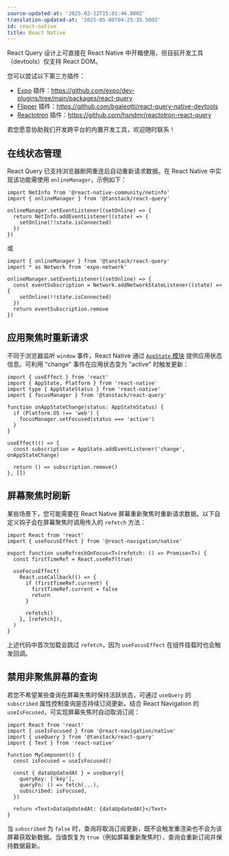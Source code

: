 ```yaml
---
source-updated-at: '2025-02-12T15:01:46.000Z'
translation-updated-at: '2025-05-06T04:25:35.500Z'
id: react-native
title: React Native
---
```

React Query 设计上可直接在 React Native 中开箱使用，但目前开发工具（devtools）仅支持 React DOM。

您可以尝试以下第三方插件：
- [Expo](https://docs.expo.dev/) 插件：https://github.com/expo/dev-plugins/tree/main/packages/react-query  
- [Flipper](https://fbflipper.com/docs/getting-started/react-native/) 插件：https://github.com/bgaleotti/react-query-native-devtools  
- [Reactotron](https://github.com/infinitered/reactotron/) 插件：https://github.com/hsndmr/reactotron-react-query  

若您愿意协助我们开发跨平台的内置开发工具，欢迎随时联系！

## 在线状态管理

React Query 已支持浏览器断网重连后自动重新请求数据。在 React Native 中实现该功能需使用 `onlineManager`，示例如下：

```tsx
import NetInfo from '@react-native-community/netinfo'
import { onlineManager } from '@tanstack/react-query'

onlineManager.setEventListener((setOnline) => {
  return NetInfo.addEventListener((state) => {
    setOnline(!!state.isConnected)
  })
})
```

或

```tsx
import { onlineManager } from '@tanstack/react-query'
import * as Network from 'expo-network'

onlineManager.setEventListener((setOnline) => {
  const eventSubscription = Network.addNetworkStateListener((state) => {
    setOnline(!!state.isConnected)
  })
  return eventSubscription.remove
})
```

## 应用聚焦时重新请求

不同于浏览器监听 `window` 事件，React Native 通过 [`AppState` 模块](https://reactnative.dev/docs/appstate#app-states) 提供应用状态信息。可利用 "change" 事件在应用状态变为 "active" 时触发更新：

```tsx
import { useEffect } from 'react'
import { AppState, Platform } from 'react-native'
import type { AppStateStatus } from 'react-native'
import { focusManager } from '@tanstack/react-query'

function onAppStateChange(status: AppStateStatus) {
  if (Platform.OS !== 'web') {
    focusManager.setFocused(status === 'active')
  }
}

useEffect(() => {
  const subscription = AppState.addEventListener('change', onAppStateChange)

  return () => subscription.remove()
}, [])
```

## 屏幕聚焦时刷新

某些场景下，您可能需要在 React Native 屏幕重新聚焦时重新请求数据。以下自定义钩子会在屏幕聚焦时调用传入的 `refetch` 方法：

```tsx
import React from 'react'
import { useFocusEffect } from '@react-navigation/native'

export function useRefreshOnFocus<T>(refetch: () => Promise<T>) {
  const firstTimeRef = React.useRef(true)

  useFocusEffect(
    React.useCallback(() => {
      if (firstTimeRef.current) {
        firstTimeRef.current = false
        return
      }

      refetch()
    }, [refetch]),
  )
}
```

上述代码中首次加载会跳过 `refetch`，因为 `useFocusEffect` 在组件挂载时也会触发回调。

## 禁用非聚焦屏幕的查询

若您不希望某些查询在屏幕失焦时保持活跃状态，可通过 `useQuery` 的 `subscribed` 属性控制查询是否持续订阅更新。结合 React Navigation 的 `useIsFocused`，可实现屏幕失焦时自动取消订阅：

```tsx
import React from 'react'
import { useIsFocused } from '@react-navigation/native'
import { useQuery } from '@tanstack/react-query'
import { Text } from 'react-native'

function MyComponent() {
  const isFocused = useIsFocused()

  const { dataUpdatedAt } = useQuery({
    queryKey: ['key'],
    queryFn: () => fetch(...),
    subscribed: isFocused,
  })

  return <Text>DataUpdatedAt: {dataUpdatedAt}</Text>
}
```

当 `subscribed` 为 `false` 时，查询将取消订阅更新，既不会触发重渲染也不会为该屏幕获取新数据。当值恢复为 `true`（例如屏幕重新聚焦时），查询会重新订阅并保持数据最新。
